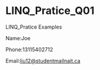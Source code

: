 # LINQ_Pratice_Q01
LINQ_Pratice Examples

Name:Joe

Phone:13115402712

Email:liu12@studentmailnait.ca
